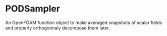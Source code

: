 # PODSampler
An OpenFOAM function object to make averaged snapshots of scalar fields and properly orthogonnaly decompose them later.
